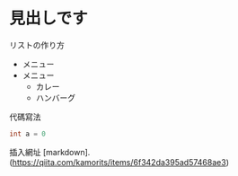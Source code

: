 # 見出しです

リストの作り方
* メニュー
* メニュー
  * カレー
  * ハンバーグ

 代碼寫法
 ```java
 int a = 0
 ```

插入網址
[markdown].(https://qiita.com/kamorits/items/6f342da395ad57468ae3)
